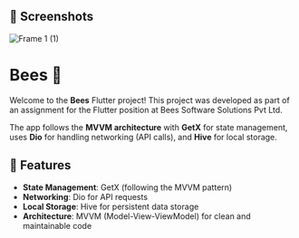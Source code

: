 ## 📸 Screenshots
![Frame 1 (1)](https://github.com/user-attachments/assets/a5084fd4-e010-4503-b1ac-10e5c8ed2ff1)

# Bees 🐝

Welcome to the **Bees** Flutter project! This project was developed as part of an assignment for the Flutter position at Bees Software Solutions Pvt Ltd.

The app follows the **MVVM architecture** with **GetX** for state management, uses **Dio** for handling networking (API calls), and **Hive** for local storage.

## 🚀 Features

- **State Management**: GetX (following the MVVM pattern)
- **Networking**: Dio for API requests
- **Local Storage**: Hive for persistent data storage
- **Architecture**: MVVM (Model-View-ViewModel) for clean and maintainable code
